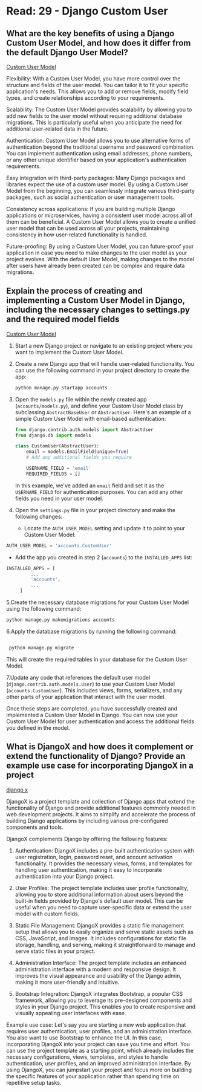 # Read: 29 -  Django Custom User

## What are the key benefits of using a Django Custom User Model, and how does it differ from the default Django User Model?

[Custom User Model](https://learndjango.com/tutorials/django-custom-user-model)

Flexibility: With a Custom User Model, you have more control over the structure and fields of the user model. You can tailor it to fit your specific application's needs. This allows you to add or remove fields, modify field types, and create relationships according to your requirements.

Scalability: The Custom User Model provides scalability by allowing you to add new fields to the user model without requiring additional database migrations. This is particularly useful when you anticipate the need for additional user-related data in the future.

Authentication: Custom User Model allows you to use alternative forms of authentication beyond the traditional username and password combination. You can implement authentication using email addresses, phone numbers, or any other unique identifier based on your application's authentication requirements.

Easy integration with third-party packages: Many Django packages and libraries expect the use of a custom user model. By using a Custom User Model from the beginning, you can seamlessly integrate various third-party packages, such as social authentication or user management tools.

Consistency across applications: If you are building multiple Django applications or microservices, having a consistent user model across all of them can be beneficial. A Custom User Model allows you to create a unified user model that can be used across all your projects, maintaining consistency in how user-related functionality is handled.

Future-proofing: By using a Custom User Model, you can future-proof your application in case you need to make changes to the user model as your project evolves. With the default User Model, making changes to the model after users have already been created can be complex and require data migrations.

## Explain the process of creating and implementing a Custom User Model in Django, including the necessary changes to settings.py and the required model fields

[Custom User Model](https://learndjango.com/tutorials/django-custom-user-model)

1. Start a new Django project or navigate to an existing project where you want to implement the Custom User Model.

2. Create a new Django app that will handle user-related functionality. You can use the following command in your project directory to create the app:

   ```py
   python manage.py startapp accounts
   ```

3. Open the `models.py` file within the newly created app (`accounts/models.py`), and define your Custom User Model class by subclassing `AbstractBaseUser` or `AbstractUser`. Here's an example of a simple Custom User Model with email-based authentication:

   ```python
   from django.contrib.auth.models import AbstractUser
   from django.db import models
   
   class CustomUser(AbstractUser):
       email = models.EmailField(unique=True)
       # Add any additional fields you require
   
       USERNAME_FIELD = 'email'
       REQUIRED_FIELDS = []
   ```

   In this example, we've added an `email` field and set it as the `USERNAME_FIELD` for authentication purposes. You can add any other fields you need in your user model.

4. Open the `settings.py` file in your project directory and make the following changes:
   - Locate the `AUTH_USER_MODEL` setting and update it to point to your Custom User Model:

```py
AUTH_USER_MODEL = 'accounts.CustomUser'
```

- Add the app you created in step 2 (`accounts`) to the `INSTALLED_APPS` list:

```python
INSTALLED_APPS = [
         ...
         'accounts',
         ...
     ]
```

5.Create the necessary database migrations for your Custom User Model using the following command:

```py
python manage.py makemigrations accounts
```

6.Apply the database migrations by running the following command:

```py

 python manage.py migrate

```

   This will create the required tables in your database for the Custom User Model.

7.Update any code that references the default user model (`django.contrib.auth.models.User`) to use your Custom User Model (`accounts.CustomUser`). This includes views, forms, serializers, and any other parts of your application that interact with the user model.

Once these steps are completed, you have successfully created and implemented a Custom User Model in Django. You can now use your Custom User Model for user authentication and access the additional fields you defined in the model.

## What is DjangoX and how does it complement or extend the functionality of Django? Provide an example use case for incorporating DjangoX in a project

[django x](https://github.com/wsvincent/djangox)

DjangoX is a project template and collection of Django apps that extend the functionality of Django and provide additional features commonly needed in web development projects. It aims to simplify and accelerate the process of building Django applications by including various pre-configured components and tools.

DjangoX complements Django by offering the following features:

1. Authentication: DjangoX includes a pre-built authentication system with user registration, login, password reset, and account activation functionality. It provides the necessary views, forms, and templates for handling user authentication, making it easy to incorporate authentication into your Django project.

2. User Profiles: The project template includes user profile functionality, allowing you to store additional information about users beyond the built-in fields provided by Django's default user model. This can be useful when you need to capture user-specific data or extend the user model with custom fields.

3. Static File Management: DjangoX provides a static file management setup that allows you to easily organize and serve static assets such as CSS, JavaScript, and images. It includes configurations for static file storage, handling, and serving, making it straightforward to manage and serve static files in your project.

4. Administration Interface: The project template includes an enhanced administration interface with a modern and responsive design. It improves the visual appearance and usability of the Django admin, making it more user-friendly and intuitive.

5. Bootstrap Integration: DjangoX integrates Bootstrap, a popular CSS framework, allowing you to leverage its pre-designed components and styles in your Django project. This enables you to create responsive and visually appealing user interfaces with ease.

Example use case:
Let's say you are starting a new web application that requires user authentication, user profiles, and an administration interface. You also want to use Bootstrap to enhance the UI. In this case, incorporating DjangoX into your project can save you time and effort. You can use the project template as a starting point, which already includes the necessary configurations, views, templates, and styles to handle authentication, user profiles, and an improved administration interface. By using DjangoX, you can jumpstart your project and focus more on building the specific features of your application rather than spending time on repetitive setup tasks.
